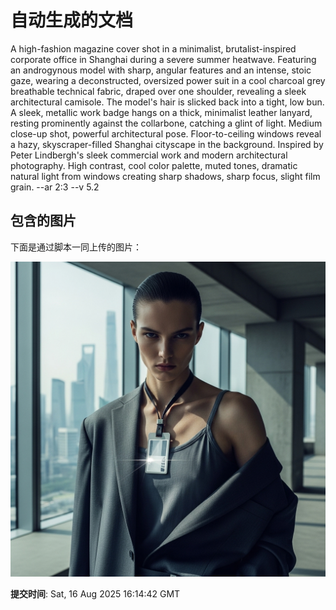 
# 自动生成的文档

A high-fashion magazine cover shot in a minimalist, brutalist-inspired corporate office in Shanghai during a severe summer heatwave. Featuring an androgynous model with sharp, angular features and an intense, stoic gaze, wearing a deconstructed, oversized power suit in a cool charcoal grey breathable technical fabric, draped over one shoulder, revealing a sleek architectural camisole. The model's hair is slicked back into a tight, low bun. A sleek, metallic work badge hangs on a thick, minimalist leather lanyard, resting prominently against the collarbone, catching a glint of light. Medium close-up shot, powerful architectural pose. Floor-to-ceiling windows reveal a hazy, skyscraper-filled Shanghai cityscape in the background. Inspired by Peter Lindbergh's sleek commercial work and modern architectural photography. High contrast, cool color palette, muted tones, dramatic natural light from windows creating sharp shadows, sharp focus, slight film grain. --ar 2:3 --v 5.2

## 包含的图片

下面是通过脚本一同上传的图片：

![自动上传的图片](../assets/images/202508170014394yPZa.png)

**提交时间**: Sat, 16 Aug 2025 16:14:42 GMT
